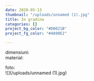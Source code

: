 ```yaml
---
date: 2020-05-13
thumbnail: "/uploads/unnamed (1).jpg"
title: In gradina
categories: []
project_bg_color: "#D0021B"
project_fg_color: "#4A90E2"

---
```

dimensiuni:  
material:

foto:  
![](/uploads/unnamed (1).jpg)